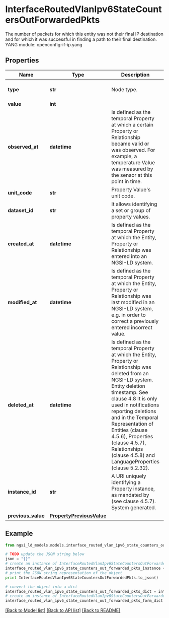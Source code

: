 # InterfaceRoutedVlanIpv6StateCountersOutForwardedPkts

The number of packets for which this entity was not their final IP destination and for which it was successful in finding a path to their final destination.  YANG module: openconfig-if-ip.yang 

## Properties

Name | Type | Description | Notes
------------ | ------------- | ------------- | -------------
**type** | **str** | Node type.  | [optional] [default to 'Property']
**value** | **int** |  | 
**observed_at** | **datetime** | Is defined as the temporal Property at which a certain Property or Relationship became valid or was observed. For example, a temperature Value was measured by the sensor at this point in time.  | [optional] 
**unit_code** | **str** | Property Value&#39;s unit code.  | [optional] 
**dataset_id** | **str** | It allows identifying a set or group of property values.  | [optional] 
**created_at** | **datetime** | Is defined as the temporal Property at which the Entity, Property or Relationship was entered into an NGSI-LD system.  | [optional] [readonly] 
**modified_at** | **datetime** | Is defined as the temporal Property at which the Entity, Property or Relationship was last modified in an NGSI-LD system, e.g. in order to correct a previously entered incorrect value.  | [optional] [readonly] 
**deleted_at** | **datetime** | Is defined as the temporal Property at which the Entity, Property or Relationship was deleted from an NGSI-LD system.  Entity deletion timestamp. See clause 4.8 It is only used in notifications reporting deletions and in the Temporal Representation of Entities (clause 4.5.6), Properties (clause 4.5.7), Relationships (clause 4.5.8) and LanguageProperties (clause 5.2.32).  | [optional] [readonly] 
**instance_id** | **str** | A URI uniquely identifying a Property instance, as mandated by (see clause 4.5.7). System generated.  | [optional] [readonly] 
**previous_value** | [**PropertyPreviousValue**](PropertyPreviousValue.md) |  | [optional] 

## Example

```python
from ngsi_ld_models.models.interface_routed_vlan_ipv6_state_counters_out_forwarded_pkts import InterfaceRoutedVlanIpv6StateCountersOutForwardedPkts

# TODO update the JSON string below
json = "{}"
# create an instance of InterfaceRoutedVlanIpv6StateCountersOutForwardedPkts from a JSON string
interface_routed_vlan_ipv6_state_counters_out_forwarded_pkts_instance = InterfaceRoutedVlanIpv6StateCountersOutForwardedPkts.from_json(json)
# print the JSON string representation of the object
print InterfaceRoutedVlanIpv6StateCountersOutForwardedPkts.to_json()

# convert the object into a dict
interface_routed_vlan_ipv6_state_counters_out_forwarded_pkts_dict = interface_routed_vlan_ipv6_state_counters_out_forwarded_pkts_instance.to_dict()
# create an instance of InterfaceRoutedVlanIpv6StateCountersOutForwardedPkts from a dict
interface_routed_vlan_ipv6_state_counters_out_forwarded_pkts_form_dict = interface_routed_vlan_ipv6_state_counters_out_forwarded_pkts.from_dict(interface_routed_vlan_ipv6_state_counters_out_forwarded_pkts_dict)
```
[[Back to Model list]](../README.md#documentation-for-models) [[Back to API list]](../README.md#documentation-for-api-endpoints) [[Back to README]](../README.md)


